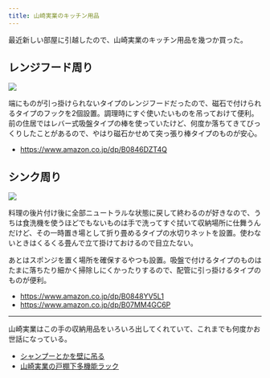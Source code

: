 ```yaml
---
title: 山崎実業のキッチン用品
---
```


最近新しい部屋に引越したので、山崎実業のキッチン用品を幾つか買った。

## レンジフード周り

![](https://i.imgur.com/MPiGyJOh.jpg)

端にものが引っ掛けられないタイプのレンジフードだったので、磁石で付けられるタイプのフックを2個設置。調理時にすぐ使いたいものを吊っておけて便利。前の住居ではレバー式吸盤タイプの棒を使っていたけど、何度か落ちてきてびっくりしたことがあるので、やはり磁石かせめて突っ張り棒タイプのものが安心。

- https://www.amazon.co.jp/dp/B0846DZT4Q

## シンク周り

![](https://i.imgur.com/lY8MdPAh.jpg)

料理の後片付け後に全部ニュートラルな状態に戻して終わるのが好きなので、うちは食洗機を使うほどでもないものは手で洗ってすぐ拭いて収納場所に仕舞うんだけど、その一時置き場として折り畳めるタイプの水切りネットを設置。使わないときはくるくる畳んで立て掛けておけるので目立たない。

あとはスポンジを置く場所を確保するやつも設置。吸盤で付けるタイプのものはたまに落ちたり細かく掃除しにくかったりするので、配管に引っ掛けるタイプのものが便利。

- https://www.amazon.co.jp/dp/B0848YV5L1
- https://www.amazon.co.jp/dp/B07MM4GC6P

---

山崎実業はこの手の収納用品をいろいろ出してくれていて、これまでも何度かお世話になっている。

- [シャンプーとかを壁に吊る](https://r7kamura.com/articles/2020-10-11-hanging-shampoo)
- [山崎実業の戸棚下多機能ラック](https://r7kamura.com/articles/2020-12-04-yamazaki-jitsugyo-rack)
